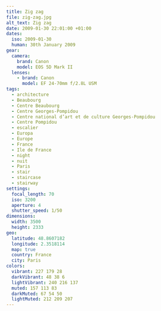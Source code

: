 ```yaml
---
title: Zig zag
file: zig-zag.jpg
alt_text: Zig zag
date: 2009-01-30 22:01:00 +01:00
dates:
  iso: 2009-01-30
  human: 30th January 2009
gear:
  camera:
    brand: Canon
    model: EOS 5D Mark II
  lenses:
    - brand: Canon
      model: EF 24-70mm f/2.8L USM
tags:
  - architecture
  - Beaubourg
  - Centre Beaubourg
  - Centre Georges-Pompidou
  - Centre national d’art et de culture Georges-Pompidou
  - Centre Pompidou
  - escalier
  - Europa
  - Europe
  - France
  - Ile de France
  - night
  - nuit
  - Paris
  - stair
  - staircase
  - stairway
settings:
  focal_length: 70
  iso: 3200
  aperture: 4
  shutter_speed: 1/50
dimensions:
  width: 3500
  height: 2333
geo:
  latitude: 48.8607182
  longitude: 2.3518114
  map: true
  country: France
  city: Paris
colors:
  vibrant: 227 179 28
  darkVibrant: 48 38 6
  lightVibrant: 240 216 137
  muted: 157 113 83
  darkMuted: 67 54 50
  lightMuted: 212 209 207
---
```



